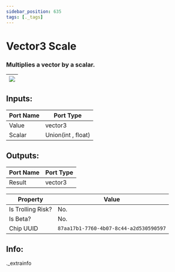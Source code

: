 ```yaml
---
sidebar_position: 635
tags: [._tags]
---
```


# Vector3 Scale


### Multiplies a vector by a scalar.

| ![](https://images-ext-2.discordapp.net/external/MPmIaQzlEPmgGWlgi-WxBBXt0Bjv_zWPkg1y1f_sy3s/https/www.recroomcircuits.com/image/circuit/absolute-value?width=206&height=108) |
|-----|

## Inputs:
| Port Name | Port Type |
|-----------|-----------|
| Value | vector3 |
| Scalar | Union(int , float) |

## Outputs:
| Port Name | Port Type |
|-----------|-----------|
| Result | vector3 | 

| Property  | Value |
|-------------------|-----------|
| Is Trolling Risk? | No. |
| Is Beta? | No. |
| Chip UUID | `87aa17b1-7760-4b07-8c44-a2d530590597` |

## Info:
._extrainfo